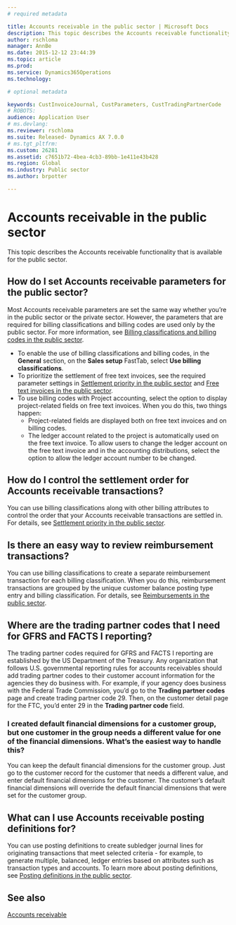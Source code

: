 ```yaml
---
# required metadata

title: Accounts receivable in the public sector | Microsoft Docs
description: This topic describes the Accounts receivable functionality that is available for the public sector.
author: rschloma
manager: AnnBe
ms.date: 2015-12-12 23:44:39
ms.topic: article
ms.prod: 
ms.service: Dynamics365Operations
ms.technology: 

# optional metadata

keywords: CustInvoiceJournal, CustParameters, CustTradingPartnerCode
# ROBOTS: 
audience: Application User
# ms.devlang: 
ms.reviewer: rschloma
ms.suite: Released- Dynamics AX 7.0.0
# ms.tgt_pltfrm: 
ms.custom: 26281
ms.assetid: c7651b72-4bea-4cb3-89bb-1e411e43b428
ms.region: Global
ms.industry: Public sector
ms.author: brpotter

---
```


# Accounts receivable in the public sector

This topic describes the Accounts receivable functionality that is available for the public sector.

How do I set Accounts receivable parameters for the public sector?
------------------------------------------------------------------

Most Accounts receivable parameters are set the same way whether you’re in the public sector or the private sector. However, the parameters that are required for billing classifications and billing codes are used only by the public sector. For more information, see [Billing classifications and billing codes in the public sector](https://docs.microsoft.com/en-us/dynamics365/operations/financials/public-sector/billing-classifications-and-billing-codes-in-the-public-sector).

-   To enable the use of billing classifications and billing codes, in the **General** section, on the **Sales setup** FastTab, select **Use billing classifications**.
-   To prioritize the settlement of free text invoices, see the required parameter settings in [Settlement priority in the public sector](https://docs.microsoft.com/en-us/dynamics365/operations/financials/public-sector/settlement-priority-in-the-public-sector) and [Free text invoices in the public sector](https://docs.microsoft.com/en-us/dynamics365/operations/financials/public-sector/free-text-invoices-in-the-public-sector).
-   To use billing codes with Project accounting, select the option to display project-related fields on free text invoices. When you do this, two things happen:
    -   Project-related fields are displayed both on free text invoices and on billing codes.
    -   The ledger account related to the project is automatically used on the free text invoice. To allow users to change the ledger account on the free text invoice and in the accounting distributions, select the option to allow the ledger account number to be changed.

## How do I control the settlement order for Accounts receivable transactions?
You can use billing classifications along with other billing attributes to control the order that your Accounts receivable transactions are settled in. For details, see [Settlement priority in the public sector](https://docs.microsoft.com/en-us/dynamics365/operations/financials/public-sector/settlement-priority-in-the-public-sector).

## Is there an easy way to review reimbursement transactions?
You can use billing classifications to create a separate reimbursement transaction for each billing classification. When you do this, reimbursement transactions are grouped by the unique customer balance posting type entry and billing classification. For details, see [Reimbursements in the public sector](https://docs.microsoft.com/en-us/dynamics365/operations/financials/public-sector/reimbursements-in-the-public-sector).

## Where are the trading partner codes that I need for GFRS and FACTS I reporting?
The trading partner codes required for GFRS and FACTS I reporting are established by the US Department of the Treasury. Any organization that follows U.S. governmental reporting rules for accounts receivables should add trading partner codes to their customer account information for the agencies they do business with. For example, if your agency does business with the Federal Trade Commission, you’d go to the **Trading partner codes** page and create trading partner code 29. Then, on the customer detail page for the FTC, you’d enter 29 in the **Trading partner code** field.

### I created default financial dimensions for a customer group, but one customer in the group needs a different value for one of the financial dimensions. What’s the easiest way to handle this?

You can keep the default financial dimensions for the customer group. Just go to the customer record for the customer that needs a different value, and enter default financial dimensions for the customer. The customer’s default financial dimensions will override the default financial dimensions that were set for the customer group.

## What can I use Accounts receivable posting definitions for?
You can use posting definitions to create subledger journal lines for originating transactions that meet selected criteria - for example, to generate multiple, balanced, ledger entries based on attributes such as transaction types and accounts. To learn more about posting definitions, see [Posting definitions in the public sector](https://docs.microsoft.com/en-us/dynamics365/operations/financials/public-sector/posting-definitions-in-the-public-sector).

See also
--------

[Accounts receivable](https://docs.microsoft.com/en-us/dynamics365/operations/financials/accounts-receivable/accounts-receivable)

